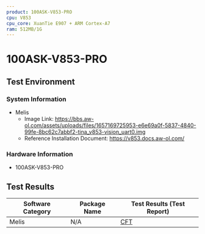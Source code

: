 ```yaml
---
product: 100ASK-V853-PRO
cpu: V853
cpu_core: XuanTie E907 + ARM Cortex-A7
ram: 512MB/1G
---
```


# 100ASK-V853-PRO

## Test Environment

### System Information

- Melis
    - Image Link: https://bbs.aw-ol.com/assets/uploads/files/1657169725953-e6e69a0f-5837-4840-99fe-8bc62c7abbf2-tina_v853-vision_uart0.img
    - Reference Installation Document: https://v853.docs.aw-ol.com/

### Hardware Information

- 100ASK-V853-PRO

## Test Results

| Software Category | Package Name | Test Results (Test Report) |
|--------------|-------------|------------------|
| Melis        | N/A         | [CFT][Melis]    |

[Melis]: ./Melis/README.md
